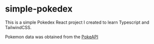 # simple-pokedex
This is a simple Pokedex React project I created to learn Typescript and TailwindCSS.

Pokemon data was obtained from the [PokeAPI](https://pokeapi.co/)
